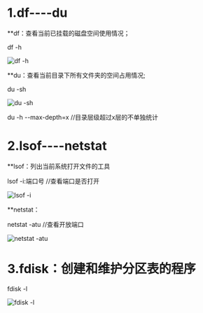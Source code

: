 # 1.df----du

**df：查看当前已挂载的磁盘空间使用情况；

df -h

![df -h](https://user-images.githubusercontent.com/80690322/149456364-8b85db82-7c6c-4092-8a57-8078c33f88c7.png)

**du：查看当前目录下所有文件夹的空间占用情况;

du -sh

![du -sh](https://user-images.githubusercontent.com/80690322/149456368-0b5d1e8c-6d49-4e92-a75e-61c05a0ea22d.png)

du -h --max-depth=x //目录层级超过x层的不单独统计


# 2.lsof----netstat

**lsof：列出当前系统打开文件的工具

lsof -i:端口号   //查看端口是否打开

![lsof -i](https://user-images.githubusercontent.com/80690322/149458278-b57fbc6b-a904-46ae-b271-b2c14d57a533.png)

**netstat：

netstat -atu   //查看开放端口

![netstat -atu](https://user-images.githubusercontent.com/80690322/149458268-51ea8feb-99c6-40c0-bd44-69cf2284f3d6.png)

# 3.fdisk：创建和维护分区表的程序

fdisk -l

![fdisk -l](https://user-images.githubusercontent.com/80690322/149463422-f574308b-ab29-4322-9660-9368406f915f.png)
